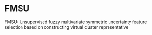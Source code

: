 # FMSU
FMSU: Unsupervised fuzzy multivariate symmetric uncertainty feature selection based on constructing virtual cluster representative
